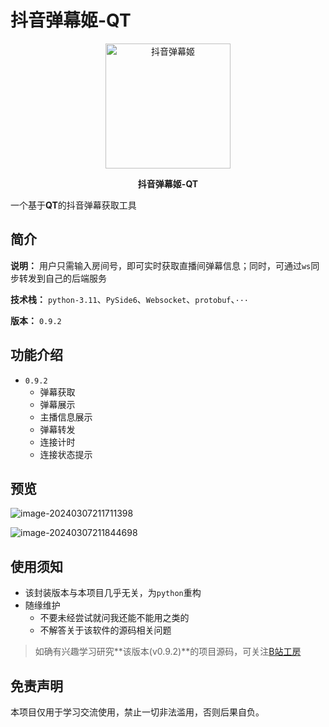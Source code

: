 # 抖音弹幕姬-QT

<p align=center>
  <a href="https://github.com/skmcj/dycast">
    <img src="https://gcore.jsdelivr.net/gh/skmcj/pic-bed/common/dydm-bg-logo.png" alt="抖音弹幕姬" style="width: 200px">
  </a>
</p>
<p align=center style="font-weight: bold;">
   抖音弹幕姬-QT
</p>



一个基于**QT**的抖音弹幕获取工具

## 简介

**说明：** 用户只需输入房间号，即可实时获取直播间弹幕信息；同时，可通过`ws`同步转发到自己的后端服务

**技术栈：** `python-3.11`、`PySide6`、`Websocket`、`protobuf`、`···`

**版本：** `0.9.2`

## 功能介绍

- `0.9.2`
  - 弹幕获取
  - 弹幕展示
  - 主播信息展示
  - 弹幕转发
  - 连接计时
  - 连接状态提示

## 预览

![image-20240307211711398](https://static.ltgcm.top/md/20240307211715.png)

![image-20240307211844698](https://static.ltgcm.top/md/20240307211848.png)

## 使用须知

- 该封装版本与本项目几乎无关，为`python`重构
- 随缘维护
  - 不要未经尝试就问我还能不能用之类的
  - 不解答关于该软件的源码相关问题

> 如确有兴趣学习研究**该版本(v0.9.2)**的项目源码，可关注[B站工房](https://gf.bilibili.com/item/detail/1105276069)

## 免责声明

本项目仅用于学习交流使用，禁止一切非法滥用，否则后果自负。